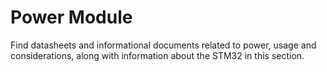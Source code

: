 # Power Module

Find datasheets and informational documents related to power, usage and considerations, along with information about the STM32 in this section.
